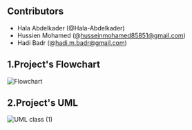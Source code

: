 ## Contributors

- Hala Abdelkader (@Hala-Abdelkader)
- Hussien Mohamed (@husseinmohamed85851@gmail.com)
- Hadi Badr (@hadi.m.badr@gmail.com)



## 1.Project's Flowchart
![Flowchart](https://github.com/Hala-Abdelkader/Restaurant-Ordering-System/assets/112490322/1bbdc530-474c-4e8a-9756-e26fd2ef03e2)

## 2.Project's UML
![UML class (1)](https://github.com/Hala-Abdelkader/Restaurant-Ordering-System/assets/112490322/0ad6ff64-8e18-4313-9cf0-63b652b1cc60)

